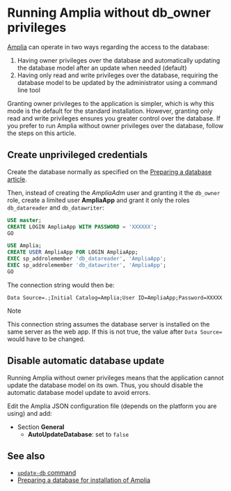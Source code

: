 ﻿# Running Amplia without db_owner privileges

[Amplia](../index.md) can operate in two ways regarding the access to the database:

1. Having owner privileges over the database and automatically updating the database model after an update when needed (default)
1. Having only read and write privileges over the database, requiring the database model to be updated by the administrator using a command line tool

Granting owner privileges to the application is simpler, which is why this mode is the default for the standard installation. However, granting only read and
write privileges ensures you greater control over the database. If you prefer to run Amplia without owner privileges over the database, follow the
steps on this article.

## Create unprivileged credentials

Create the database normally as specified on the [Preparing a database article](prepare-database.md).

Then, instead of creating the *AmpliaAdm* user and granting it the `db_owner` role, create a limited user **AmpliaApp** and grant it only the roles `db_datareader` and `db_datawriter`:

```sql
USE master;
CREATE LOGIN AmpliaApp WITH PASSWORD = 'XXXXXX';
GO

USE Amplia;
CREATE USER AmpliaApp FOR LOGIN AmpliaApp;
EXEC sp_addrolemember 'db_datareader', 'AmpliaApp';
EXEC sp_addrolemember 'db_datawriter', 'AmpliaApp';
GO
```

The connection string would then be:

```
Data Source=.;Initial Catalog=Amplia;User ID=AmpliaApp;Password=XXXXX
```

> [!NOTE]
> This connection string assumes the database server is installed on the same server as the web app. If this is not true,
> the value after `Data Source=` would have to be changed.

## Disable automatic database update

Running Amplia without owner privileges means that the application cannot update the database model on its own. Thus, you should disable
the automatic database model update to avoid errors.

Edit the Amplia JSON configuration file (depends on the platform you are using) and add:

* Section **General**
  * **AutoUpdateDatabase**: set to `false`

## See also

* [`update-db` command](tool/update-db.md)
* [Preparing a database for installation of Amplia](prepare-database.md)
